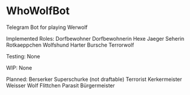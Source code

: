 # WhoWolfBot
Telegram Bot for playing Werwolf

Implemented Roles:
Dorfbewohner
Dorfbewohnerin
Hexe
Jaeger
Seherin
Rotkaeppchen
Wolfshund
Harter Bursche
Terrorwolf

Testing:
None

WIP:
None

Planned:
Berserker
Superschurke (not draftable)
Terrorist
Kerkermeister
Weisser Wolf
Flittchen
Parasit
Bürgermeister
